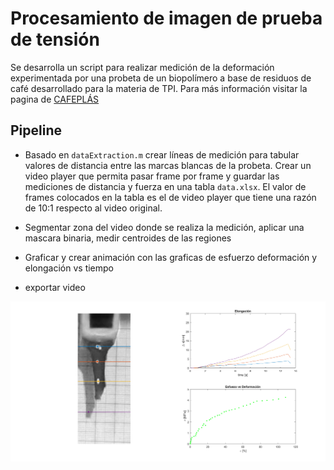 # Procesamiento de imagen de prueba de tensión 
Se desarrolla un script para realizar medición de la deformación experimentada por una probeta de un biopolímero a base de residuos de café desarrollado para la materia de TPI. Para más información visitar la pagina de [CAFEPLÁS](https://tpifibog.wixsite.com/cafeplas)

## Pipeline

* Basado en ```dataExtraction.m``` crear líneas de medición para tabular valores de distancia entre las marcas blancas de la probeta. Crear un video player que permita pasar frame por frame y guardar las mediciones de distancia y fuerza en una tabla ```data.xlsx```. El valor de frames colocados en la tabla es el de video player que tiene una razón de 10:1 respecto al video original.
  
*  Segmentar zona del video donde se realiza la medición, aplicar una mascara binaria, medir centroides de las regiones 
*  Graficar y crear animación con las graficas de esfuerzo deformación y elongación vs tiempo
*  exportar video 

![ensayo de tensión](tensile_strength_snapshot.png)
